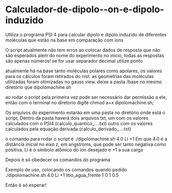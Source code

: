 # Calculador-de-dipolo--on-e-dipolo-induzido

Utiliza o programa PSI 4 para calcular dipolo e dipolo induzido de diferentes moléculas que estão na base em comparação com íons

O script atualmente não tem erros ao colocar dados de resposta que não são esperados
alem do nome do experimento no inicio, todas as respostas são apenas números! 
se for usar separador decimal utilize ponto

atualmente há na base tanto moléculas polares como apolares, os valores para os cálculos foram retirados do nist.
as geometrias das moléculas utilizadas foram otimizadas no gauss view.
deixe a pasta /base no mesmo diretório que dipolomachine.sh

ao rodar o script pela primeira vez pode ser necessário dar permissão a ele, então com o terminal no diretorio digite
chmod a+x dipolomachine.sh;

Os arquivos do experimento estarão em uma pasta no diretório onde está o script, 
Dentro da pasta haverá dois arquivos txt, um com os valores calculados com o PSI4 (calculo_quantico_....txt)
outro com os valores calculados pela equação derivada (calculo_derivado_....txt)


o comando para rodar o script é 
./dipolomachine.sh 4.0 Li +1
Em que 4.0 é a distância inicial no eixo z, em angstroms, que pode ser tanto negativa como positiva,
Li é o símbolo atômico do íon desejado e +1 a sua carga

Depois é só obedecer os comandos do programa

Exemplo de uso, colocando os comandos quando pedido
./dipolomachine.sh 4.0 Li +1
litio_agua_frente
1 
0 
1
0.5

Então é só esperar!
